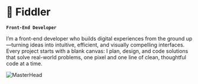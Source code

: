 
# 🦩 Fiddler

**`Front-End Developer`**


I’m a front-end developer who builds digital experiences from the ground up—turning ideas into intuitive, efficient, and visually compelling interfaces. Every project starts with a blank canvas: I plan, design, and code solutions that solve real-world problems, one pixel and one line of clean, thoughtful code at a time.


![MasterHead](https://firebasestorage.googleapis.com/v0/b/flexi-coding.appspot.com/o/dempgi7-520f8d5f-63d4-4453-8822-dbc149ae27f8.gif?alt=media&token=91c0c7b2-93c3-4029-b011-1a8703c5730d)

